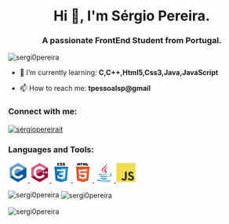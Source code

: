 <h1 align="center">Hi 👋, I'm Sérgio Pereira.</h1>
<h3 align="center">A passionate FrontEnd Student from Portugal.</h3>

<p align="left"> <img src="https://komarev.com/ghpvc/?username=sergi0pereira&label=Profile%20views&color=0e75b6&style=flat" alt="sergi0pereira" /> </p>

- 🌱 I’m currently learning: **C,C++,Html5,Css3,Java,JavaScript**

- 📫 How to reach me: **tpessoalsp@gmail**

<h3 align="left">Connect with me:</h3>
<p align="left">
<a href="https://linkedin.com/in/sérgiopereirait" target="blank"><img align="center" src="https://raw.githubusercontent.com/rahuldkjain/github-profile-readme-generator/master/src/images/icons/Social/linked-in-alt.svg" alt="sérgiopereirait" height="30" width="40" /></a>
</p>

<h3 align="left">Languages and Tools:</h3>
<p align="left"> <a href="https://www.cprogramming.com/" target="_blank" rel="noreferrer"> <img src="https://raw.githubusercontent.com/devicons/devicon/master/icons/c/c-original.svg" alt="c" width="40" height="40"/> </a> <a href="https://www.w3schools.com/cpp/" target="_blank" rel="noreferrer"> <img src="https://raw.githubusercontent.com/devicons/devicon/master/icons/cplusplus/cplusplus-original.svg" alt="cplusplus" width="40" height="40"/> </a> <a href="https://www.w3schools.com/css/" target="_blank" rel="noreferrer"> <img src="https://raw.githubusercontent.com/devicons/devicon/master/icons/css3/css3-original-wordmark.svg" alt="css3" width="40" height="40"/> </a> <a href="https://www.w3.org/html/" target="_blank" rel="noreferrer"> <img src="https://raw.githubusercontent.com/devicons/devicon/master/icons/html5/html5-original-wordmark.svg" alt="html5" width="40" height="40"/> </a> <a href="https://www.java.com" target="_blank" rel="noreferrer"> <img src="https://raw.githubusercontent.com/devicons/devicon/master/icons/java/java-original.svg" alt="java" width="40" height="40"/> </a> <a href="https://developer.mozilla.org/en-US/docs/Web/JavaScript" target="_blank" rel="noreferrer"> <img src="https://raw.githubusercontent.com/devicons/devicon/master/icons/javascript/javascript-original.svg" alt="javascript" width="40" height="40"/> </a> </p>

<p><img align="left" src="https://github-readme-stats.vercel.app/api/top-langs?username=sergi0pereira&show_icons=true&locale=en&layout=compact" alt="sergi0pereira" /></p>

<p>&nbsp;<img align="center" src="https://github-readme-stats.vercel.app/api?username=sergi0pereira&show_icons=true&locale=en" alt="sergi0pereira" /></p>

<p><img align="center" src="https://github-readme-streak-stats.herokuapp.com/?user=sergi0pereira&" alt="sergi0pereira" /></p>

